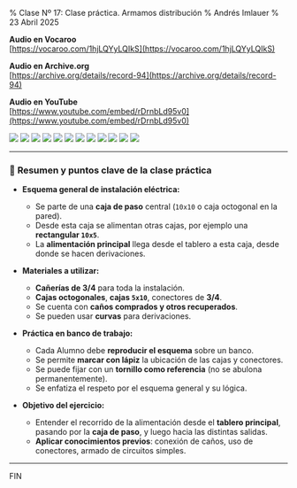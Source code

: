 % Clase Nº 17: Clase práctica. Armamos distribución
% Andrés Imlauer
% 23 Abril 2025

**Audio en Vocaroo**       
[https://vocaroo.com/1hjLQYyLQIkS](https://vocaroo.com/1hjLQYyLQIkS)    
       
**Audio en Archive.org**       
[https://archive.org/details/record-94](https://archive.org/details/record-94)    
       
**Audio en YouTube**       
[https://www.youtube.com/embed/rDrnbLd95v0](https://www.youtube.com/embed/rDrnbLd95v0)    
   
![](https://blogger.googleusercontent.com/img/b/R29vZ2xl/AVvXsEgR2oDACyxHDQ0bJvEQ82OSugA5G6bHJnpdM5ARc7IXawIqUfoDq5oiy3rIiS5js7FBkxkmfI2GLviJAq7z6W6Fz_og3e41SpbRf-pceV89KXQLKBPQ2RvDaOFEngWuxG5n3K2swp449Y5oxW6T-hObmnYIO4gtEhaElEXVfZs_RIKt9Bz_F1Ict7CL4sM/s1536/fed64637-9be9-4ca9-ac1e-7bdfb85c73b5.png)
![](https://blogger.googleusercontent.com/img/b/R29vZ2xl/AVvXsEjzIvZGrzx4Q3JNdf3Zv5TYOnbkopNYTT3U-wsvd6cTkuY64XbcawrzjA7nlVpjx0k84fGFoRRK4QZNElMqGtzHkvUBRrRYaFmvEJlGFzWvTXL7N797ClumK-yc_dhSC3pipl0RnSRShovvyEJ8Piqy_75xxObnDrcT4hAiqy6pxSukKSADUMDjG6dkVCI/s4160/IMG-20250422-WA0002.jpg)
![](https://blogger.googleusercontent.com/img/b/R29vZ2xl/AVvXsEiQRRQOzAZXqfseZiKN2JHjVqB00VfM58DPjDju-471DMBC67pSjPtMhvRDo36GRe94t_RCHKAvl4s9eG8jbbNbpWfKKAW3KPnl5a8nH0ML3OTeXIZn2ViYiNTZ9jRbqUJQFDt8pPC5YsgsSm0JMNrGg2uhA1-GW_-KNITIWXsPRVen92C6EIhxvcar5wg/s4160/IMG-20250422-WA0003.jpg)
![](https://blogger.googleusercontent.com/img/b/R29vZ2xl/AVvXsEi_fpwMakstx49Q84JBHcJhUVMeU2uIjbX6EDfJFe1MCVGzGVhLOwehLHiR07IzI3l7hB7krHMwvN_tUQ_c_VMtmAxPBymS0-KpjGyFIpX-R3wSn8Fb89KJ-AzbTy-pTbW4SW45pjfGVDLwMurWEImxSm-x1Z_XLLxTA9oDv_Y5PhjvHgULnrKXdxdPUNo/s4160/IMG-20250422-WA0004.jpg)
![](https://blogger.googleusercontent.com/img/b/R29vZ2xl/AVvXsEipbrhP8HZqjOvu_grVR7MLuUbfPdRIIwkBI5Ykr4VJj6aSbCNvnn9qh8tCvjALhkJ8MtMP_FzyCCXBo8OHhdI2PZuOlhNjgTcmsRicuKE5GYJm4opGiDGJ1BvCOM-s2RfWA0CzVJ8_Wionh6_SPsoM443LuefBwV6LraFE0_XG237pn7tuD18zm4RGCCo/s4160/IMG_20250422_191130856.jpg)
![](https://blogger.googleusercontent.com/img/b/R29vZ2xl/AVvXsEiFH3du8qTE73FDZ6DDC-3kn1RoHbPmIiX25l-EDGhwp9ZYMm9Pk0LoThlH6M5YVnXJw7RU_f7CGRsxzCWxxqJM0ljGzwh3Me1lpEQx5dxhheE-0sDynTZbOuLYYIDI72YDRZ_CBw0N43lVJRtTplJcpXQ7Q3gogQLOVGe18rE5B4FTOH3-9JVdCEI9PaA/s4160/IMG_20250422_191449951.jpg)
![](https://blogger.googleusercontent.com/img/b/R29vZ2xl/AVvXsEj-0Q7Q6y5D2V3DvtW1zF94pUm3R-sUAmOJQCm3mMiqrQjzwOYAIZyaJNgL1o7wr2Kx-RKEQBU5vvMlyYSDt2kBI20Tc-iHWahOyj9RRxTGPTfYA72SgD9CYGa4Yo_kiI1r6bzpJdILSpMIWqhywc_V_h3yKtXVyeRHrxbZTe7JM06_ewTjgPIpCfSfJKo/s4160/IMG_20250422_191934667_BURST000_COVER_TOP.jpg)
![](https://blogger.googleusercontent.com/img/b/R29vZ2xl/AVvXsEjvR-XpS7Lm2D_grouQfvaGL8HIeem4e4Q5DgByEEMPbFOYl6fLHsfyVXNGWVNlwnDnEGaslLKErzlmCmPHO6f5n48TUtkO9xtMKShGdYy98rE7Gt5N4Mo5yaORYg7Lfvf_GWo3gh8wJ3LabL2Z8z2PTMy_G4Xr-dgv3426WLXYwfByfLHxCTaYaN6DEFY/s4160/IMG_20250422_191934667_BURST001.jpg)
![](https://blogger.googleusercontent.com/img/b/R29vZ2xl/AVvXsEj6dS5YL6kT2JM0enfyJyDZWcZH2L2A39xo3xnASmkF-8F8cp_1xbKh9DbdELOUYQ2XN_2q6U0jV9ONbOHdKRp4GKKYqcxCvudiqqNwg7wWcNlDaZJ29t5mRL5u-d0e54GaTa4reZJBfs-kwedkoUJgOuYUbXOI2fQgnFKhdFvdlyRMz5Fh-WccO-NTUXU/s4160/IMG_20250422_191938582.jpg)
![](https://blogger.googleusercontent.com/img/b/R29vZ2xl/AVvXsEgoud0D-JHHsRk9yMoIB9-ef9k4LflQZWYSfb335zfjKMabD-W5bArvplvbQavBSgNq14YjykPQI5bPXhY35V3AdHAacJMDgRZcQ9G9p5NEfPS9KEAq0pZbet2CKRgHBoq0VV3YsdN2x9TZSlV5y4rkeOR5oiIJp2WGi49-TtKkYmwZbeL-CbV2zNA8Dts/s4160/IMG_20250422_193647351.jpg)
![](https://blogger.googleusercontent.com/img/b/R29vZ2xl/AVvXsEiwTXttw23odhZRenzZHBZDw5E2ygHu7p9O_x9OGGtM2uZD_CmRqWrQxKjx8wjG2Y2-itsA-cwFVOa5PcSHM7dSW239VIBTXhGIEVRmuCB8IDNRFyegIz8iwql-DZlBA60nL_f0wUZBSD_GyBDqbtiIxiSsUtDVfc-0fClpG6QSkxln21irOZtsDYBy6FQ/s4160/IMG_20250422_194847117.jpg)
![](https://blogger.googleusercontent.com/img/b/R29vZ2xl/AVvXsEjbZgWpGel-DJMjC6eSJ9MMRp59r-sFfCIGBWwy8jPB_bcXTvq8Oil0bIw0BwJDUdX3FLRE6R-ay5VitXZczg1p8hgacF7HG2AOBgwR0QAyZQs7j2LL0qyJZxRbux8H24vbYd-DIgbjwznIXmlOxLtlp1FJvDmh-2zK2wzYQ40JgdVYVq-sbGViLRblVr8/s4160/IMG_20250422_195630553.jpg)

---

### 🔧 **Resumen y puntos clave de la clase práctica**

* **Esquema general de instalación eléctrica:**

  * Se parte de una **caja de paso** central (`10x10` o caja octogonal en la pared).
  * Desde esta caja se alimentan otras cajas, por ejemplo una **rectangular `10x5`**.
  * La **alimentación principal** llega desde el tablero a esta caja, desde donde se hacen derivaciones.

* **Materiales a utilizar:**

  * **Cañerías de 3/4** para toda la instalación.
  * **Cajas octogonales**, **cajas `5x10`**, conectores de **3/4**.
  * Se cuenta con **caños comprados y otros recuperados**.
  * Se pueden usar **curvas** para derivaciones.

* **Práctica en banco de trabajo:**

  * Cada Alumno debe **reproducir el esquema** sobre un banco.
  * Se permite **marcar con lápiz** la ubicación de las cajas y conectores.
  * Se puede fijar con un **tornillo como referencia** (no se abulona permanentemente).
  * Se enfatiza el respeto por el esquema general y su lógica.

* **Objetivo del ejercicio:**

  * Entender el recorrido de la alimentación desde el **tablero principal**, pasando por la **caja de paso**, y luego hacia las distintas salidas.
  * **Aplicar conocimientos previos**: conexión de caños, uso de conectores, armado de circuitos simples.

---

FIN


